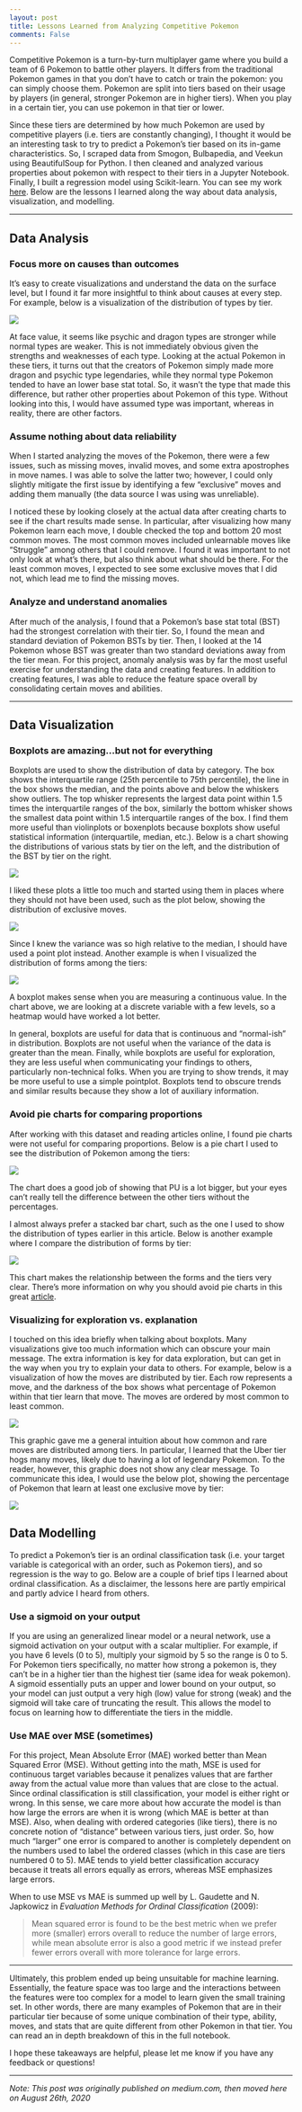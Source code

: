 ```yaml
---
layout: post
title: Lessons Learned from Analyzing Competitive Pokemon
comments: False
---
```


Competitive Pokemon is a turn-by-turn multiplayer game where you build a team
of 6 Pokemon to battle other players. It differs from the traditional Pokemon
games in that you don’t have to catch or train the pokemon: you can simply
choose them. Pokemon are split into tiers based on their usage by players (in
general, stronger Pokemon are in higher tiers). When you play in a certain
tier, you can use pokemon in that tier or lower.

Since these tiers are determined by how much Pokemon are used by competitive
players (i.e. tiers are constantly changing), I thought it would be an
interesting task to try to predict a Pokemon’s tier based on its in-game
characteristics. So, I scraped data from Smogon, Bulbapedia, and Veekun using
BeautifulSoup for Python. I then cleaned and analyzed various properties about
pokemon with respect to their tiers in a Jupyter Notebook. Finally, I built a
regression model using Scikit-learn. You can see my work
[here](https://github.com/n2cholas/pokemon-analysis).  Below are the lessons I
learned along the way about data analysis, visualization, and modelling.

<hr>

## Data Analysis

### Focus more on causes than outcomes

It’s easy to create visualizations and understand the data on the surface
level, but I found it far more insightful to think about causes at every step.
For example, below is a visualization of the distribution of types by tier.

![](/assets/images/posts/competitive-pokemon/typechart.png#center)

At face value, it seems like psychic and dragon types are stronger while normal
types are weaker. This is not immediately obvious given the strengths and
weaknesses of each type. Looking at the actual Pokemon in these tiers, it turns
out that the creators of Pokemon simply made more dragon and psychic type
legendaries, while they normal type Pokemon tended to have an lower base stat
total. So, it wasn’t the type that made this difference, but rather other
properties about Pokemon of this type. Without looking into this, I would have
assumed type was important, whereas in reality, there are other factors.


### Assume nothing about data reliability

When I started analyzing the moves of the Pokemon, there were a few issues,
such as missing moves, invalid moves, and some extra apostrophes in move names.
I was able to solve the latter two; however, I could only slightly mitigate the
first issue by identifying a few “exclusive” moves and adding them manually
(the data source I was using was unreliable).

I noticed these by looking closely at the actual data after creating charts to
see if the chart results made sense. In particular, after visualizing how many
Pokemon learn each move, I double checked the top and bottom 20 most common
moves. The most common moves included unlearnable moves like “Struggle” among
others that I could remove. I found it was important to not only look at what’s
there, but also think about what should be there. For the least common moves, I
expected to see some exclusive moves that I did not, which lead me to find the
missing moves.


### Analyze and understand anomalies

After much of the analysis, I found that a Pokemon’s base stat total (BST) had
the strongest correlation with their tier. So, I found the mean and standard
deviation of Pokemon BSTs by tier. Then, I looked at the 14 Pokemon whose BST
was greater than two standard deviations away from the tier mean. For this
project, anomaly analysis was by far the most useful exercise for understanding
the data and creating features. In addition to creating features, I was able to
reduce the feature space overall by consolidating certain moves and abilities.

<hr>

## Data Visualization

### Boxplots are amazing…but not for everything

Boxplots are used to show the distribution of data by category. The box shows
the interquartile range (25th percentile to 75th percentile), the line in the
box shows the median, and the points above and below the whiskers show
outliers. The top whisker represents the largest data point within 1.5 times
the interquartile ranges of the box, similarly the bottom whisker shows the
smallest data point within 1.5 interquartile ranges of the box. I find them
more useful than violinplots or boxenplots because boxplots show useful
statistical information (interquartile, median, etc.). Below is a chart showing
the distributions of various stats by tier on the left, and the distribution of
the BST by tier on the right.

![](/assets/images/posts/competitive-pokemon/boxplot1.png#center)

I liked these plots a little too much and started using them in places where
they should not have been used, such as the plot below, showing the
distribution of exclusive moves.

![](/assets/images/posts/competitive-pokemon/boxplot2.png#center)

Since I knew the variance was so high relative to the median, I should have
used a point plot instead. Another example is when I visualized the
distribution of forms among the tiers:

![](/assets/images/posts/competitive-pokemon/boxplot3.png#center)

A boxplot makes sense when you are measuring a continuous value. In the chart
above, we are looking at a discrete variable with a few levels, so a heatmap
would have worked a lot better.

In general, boxplots are useful for data that is continuous and “normal-ish” in
distribution. Boxplots are not useful when the variance of the data is greater
than the mean. Finally, while boxplots are useful for exploration, they are
less useful when communicating your findings to others, particularly
non-technical folks. When you are trying to show trends, it may be more useful
to use a simple pointplot. Boxplots tend to obscure trends and similar results
because they show a lot of auxiliary information.

### Avoid pie charts for comparing proportions

After working with this dataset and reading articles online, I found pie charts
were not useful for comparing proportions. Below is a pie chart I used to see
the distribution of Pokemon among the tiers:

![](/assets/images/posts/competitive-pokemon/piechart.png#center)

The chart does a good job of showing that PU is a lot bigger, but your eyes
can’t really tell the difference between the other tiers without the
percentages.

I almost always prefer a stacked bar chart, such as the one I used to show the
distribution of types earlier in this article. Below is another example where I
compare the distribution of forms by tier:

![](/assets/images/posts/competitive-pokemon/stackedbar.png#center)

This chart makes the relationship between the forms and the tiers very clear.
There’s more information on why you should avoid pie charts in this great
[article](https://medium.com/@KristinHenry/in-defense-of-pie-charts-and-why-you-shouldnt-use-them-df2e8ccb5f76).

### Visualizing for exploration vs. explanation

I touched on this idea briefly when talking about boxplots. Many visualizations
give too much information which can obscure your main message. The extra
information is key for data exploration, but can get in the way when you try to
explain your data to others. For example, below is a visualization of how the
moves are distributed by tier. Each row represents a move, and the darkness of
the box shows what percentage of Pokemon within that tier learn that move. The
moves are ordered by most common to least common.

![](/assets/images/posts/competitive-pokemon/percentheatmap.png#center)

This graphic gave me a general intuition about how common and rare moves are
distributed among tiers. In particular, I learned that the Uber tier hogs many
moves, likely due to having a lot of legendary Pokemon. To the reader, however,
this graphic does not show any clear message. To communicate this idea, I would
use the below plot, showing the percentage of Pokemon that learn at least one
exclusive move by tier:

![](/assets/images/posts/competitive-pokemon/percentmovebar.png#center)

## Data Modelling

To predict a Pokemon’s tier is an ordinal classification task (i.e. your target
variable is categorical with an order, such as Pokemon tiers), and so
regression is the way to go. Below are a couple of brief tips I learned about
ordinal classification. As a disclaimer, the lessons here are partly empirical
and partly advice I heard from others.

### Use a sigmoid on your output

If you are using an generalized linear model or a neural network, use a sigmoid
activation on your output with a scalar multiplier. For example, if you have 6
levels (0 to 5), multiply your sigmoid by 5 so the range is 0 to 5. For Pokemon
tiers specifically, no matter how strong a pokemon is, they can’t be in a
higher tier than the highest tier (same idea for weak pokemon). A sigmoid
essentially puts an upper and lower bound on your output, so your model can
just output a very high (low) value for strong (weak) and the sigmoid will take
care of truncating the result. This allows the model to focus on learning how
to differentiate the tiers in the middle.

### Use MAE over MSE (sometimes)

For this project, Mean Absolute Error (MAE) worked better than Mean Squared
Error (MSE). Without getting into the math, MSE is used for continuous target
variables because it penalizes values that are farther away from the actual
value more than values that are close to the actual. Since ordinal
classification is still classification, your model is either right or wrong. In
this sense, we care more about how accurate the model is than how large the
errors are when it is wrong (which MAE is better at than MSE). Also, when
dealing with ordered categories (like tiers), there is no concrete notion of
“distance” between various tiers, just order. So, how much “larger” one error
is compared to another is completely dependent on the numbers used to label the
ordered classes (which in this case are tiers numbered 0 to 5). MAE tends to
yield better classification accuracy because it treats all errors equally as
errors, whereas MSE emphasizes large errors.

When to use MSE vs MAE is summed up well by L. Gaudette and N. Japkowicz in
_Evaluation Methods for Ordinal Classification_ (2009):

> Mean squared error is found to be the best metric when we prefer more
> (smaller) errors overall to reduce the number of large errors, while mean
> absolute error is also a good metric if we instead prefer fewer errors
> overall with more tolerance for large errors.

<hr>

Ultimately, this problem ended up being unsuitable for machine learning.
Essentially, the feature space was too large and the interactions between the
features were too complex for a model to learn given the small training set. In
other words, there are many examples of Pokemon that are in their particular
tier because of some unique combination of their type, ability, moves, and
stats that are quite different from other Pokemon in that tier. You can read an
in depth breakdown of this in the full notebook.

I hope these takeaways are helpful, please let me know if you have any feedback
or questions!

<hr>

_Note: This post was originally published on medium.com, then moved here on
August 26th, 2020_
